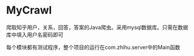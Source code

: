 # MyCrawl
爬取知乎用户，关系，回答，答案的Java爬虫。采用mysql数据库。只需在数据库中填入用户名密码即可

每个模块都有测试程序，整个项目的运行在com.zhihu.server中的Main函数
